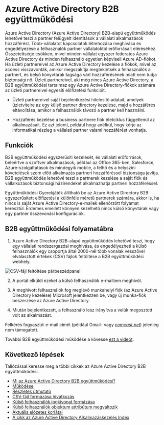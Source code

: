 <properties
   pageTitle="Azure Active Directory B2B együttműködési |} Microsoft Azure"
   description="Azure Active Directory B2B-alapú együttműködés lehetővé teszi, hogy az üzleti partnereket, hogy a vállalati alkalmazások eléréséhez, az összes a felhasználók egy egyetlen Azure Active Directory jelöli fiók"
   services="active-directory"
   documentationCenter=""
   authors="curtand"
   manager="femila"
   editor=""/>

<tags
   ms.service="active-directory"
   ms.devlang="na"
   ms.topic="article"
   ms.tgt_pltfrm="na"
   ms.workload="identity"
   ms.date="08/23/2016"
   ms.author="curtand"/>

# <a name="azure-active-directory-b2b-collaboration"></a>Azure Active Directory B2B együttműködési

Azure Active Directory (Azure Active Directory) B2B-alapú együttműködés lehetővé teszi a partner felügyelt identitások a vállalati alkalmazások hozzáférést. Több-vállalatot kapcsolatok létrehozása meghívása és engedélyezése a felhasználók partner vállalatoktól erőforrásait eléréséhez. Összetettsége csökken, mivel minden vállalat egyszer federates Azure Active Directory és minden felhasználó egyetlen képviseli Azure AD-fiókot. Ha üzleti partnereivel az Azure Active Directory kezelése a fiókok, mivel az access visszavonták, amikor megszakítja megtekintsék a felhasználók a partnert, és belső könyvtárak tagsága várt hozzáférésének miatt nem tudja biztonsági nő. Üzleti partnereivel, aki még nincs Azure Active Directory, a B2B együttműködési tartalmaz egy Azure Active Directory-fiókok számára az üzleti partnereivel egyesíti előfizetési funkcióit.

-   Üzleti partnereivel saját bejelentkezési hitelesítő adatait, amelyek üzletvitelre az egy külső partner directory kezelése, majd a hozzáférés eltávolítása, amikor a felhasználók távozó a partner kell használni.

-   Hozzáférés kezelése a business partnere fiók életciklus függetlenül az alkalmazásait. Ez azt jelenti, például hogy anélkül, hogy kérje az informatikai részleg a vállalati partner valami hozzáférést vonhatja.

## <a name="capabilities"></a>Funkciók

B2B együttműködési egyszerűsíti kezelését, és vállalati erőforrások, beleértve a szoftver alkalmazások, például az Office 365-ben, Salesforce, Azure-szolgáltatások és mindegyik mobile, a felhő és a helyszíni követelések szem előtt alkalmazás partneri hozzáféréssel biztonsága javítja. B2B együttműködés lehetővé teszi a partnerek kezelése a saját fiók és vállalkozások biztonsági házirendeket alkalmazhatja partneri hozzáféréssel.

Együttműködési Gyerekjáték állítható be az Azure Active Directory B2B egyszerűsített előfizetési a különféle méretű partnerek számára, akkor is, ha nincs is saját Azure Active Directory-e-mailek ellenőrzött folyamat keresztül. Érdemes emellett könnyen kezelhető nincs külső könyvtárak vagy egy partner összevonási konfigurációk.

## <a name="b2b-collaboration-process"></a>B2B együttműködési folyamatábra

1. Azure Active Directory B2B-alapú együttműködés lehetővé teszi, hogy egy vállalati rendszergazdai meghívása, és engedélyezheti a külső felhasználók egy csoportja által 2000-nél több vonalak vesszővel elválasztott értékek (CSV) fájlok feltöltése a B2B együttműködési webhely.

  ![CSV-fájl feltöltése párbeszédpanel](./media/active-directory-b2b-collaboration-overview/upload-csv.png)

2. A portál elküldi ezeket a külső felhasználók e-mailben meghívót.

3. A meghívott felhasználók fog meglévő munkahelyi fiók (az Azure Active Directory kezelése) Microsoft jelentkezzen be, vagy új munka-fiók beszerzése az Azure Active Directory.

4. Miután bejelentkezett, a felhasználó lesz irányítva a velük megosztott volt az alkalmazást.

Felkérés fogyasztói e-mail címét (például Gmail- vagy [*comcast.net*](http://comcast.net/)) jelenleg nem támogatott.

További B2B együttműködési működése a kövesse [ezt a videót](http://aka.ms/aadshowb2b).

## <a name="next-steps"></a>Következő lépések
Tallózással keresse meg a többi cikkek az Azure Active Directory B2B együttműködési.

- [Mi az Azure Active Directory B2B együttműködési?](active-directory-b2b-what-is-azure-ad-b2b.md)
- [Működése](active-directory-b2b-how-it-works.md)
- [Részletes útmutató](active-directory-b2b-detailed-walkthrough.md)
- [CSV-fájl formázása hivatkozás](active-directory-b2b-references-csv-file-format.md)
- [Külső felhasználók jogkivonat formázása](active-directory-b2b-references-external-user-token-format.md)
- [Külső felhasználók objektum attribútum megváltozik](active-directory-b2b-references-external-user-object-attribute-changes.md)
- [Aktuális előzetes korlátai](active-directory-b2b-current-preview-limitations.md)
- [A cikk az Azure Active Directory Alkalmazáskezelés Index](active-directory-apps-index.md)

